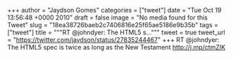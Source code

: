 
+++
author = "Jaydson Gomes"
categories = ["tweet"]
date = "Tue Oct 19 13:56:48 +0000 2010"
draft = false
image = "No media found for this Tweet"
slug = "18ea38726baeb2c7406816e25f65ae5186e9b35b"
tags = ["tweet"]
title = """RT @johndyer: The HTML5 s..."""
tweet = true
tweet_url = "https://twitter.com/jaydson/status/27835244467"
+++
RT @johndyer: The HTML5 spec is twice as long as the New Testament http://j.mp/ctmZIK
